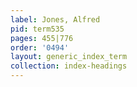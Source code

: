 ```yaml
---
label: Jones, Alfred
pid: term535
pages: 455|776
order: '0494'
layout: generic_index_term
collection: index-headings
---
```

